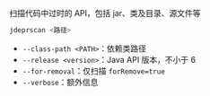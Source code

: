 扫描代码中过时的 API，包括 jar、类及目录、源文件等

```bash
jdeprscan <路径>
```

- `--class-path <PATH>`：依赖类路径
- `--release <version>`：Java API 版本，不小于 6
- `--for-removal`：仅扫描 `forRemove=true`
- `--verbose`：额外信息
